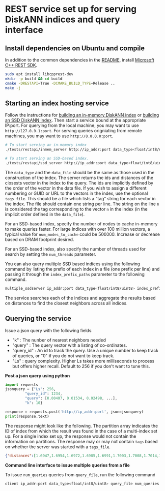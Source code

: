 **REST service set up for serving DiskANN indices and query interface**
=======================================================================

Install dependencies on Ubuntu and compile
------------------------------------------
In addition to the common dependencies in the [README](/README.md), install [Microsoft C++ REST SDK](https://github.com/Microsoft/cpprestsdk).

```bash
sudo apt install libcpprest-dev
mkdir -p build && cd build
cmake -DRESTAPI=True -DCMAKE_BUILD_TYPE=Release ..
make -j
```

Starting an index hosting service
---------------------------------
Follow the instructions for [building an in-memory DiskANN index](/workflows/in_memory_index.md) or [building an SSD DiskANN index](/workflows/SSD_index.md).  Then start a service bound at the appropriate IP:port. For querying from the local machine, you may want to use `http://127.0.0.1:port`. For serving queries origniating from remote machines, you may want to use `http://0.0.0.0:port`.

```bash
# To start serving an in-memory index
./tests/restapi/inmem_server http://ip_addr:port data_type<float/int8/uint8> data_file index_file [tags_file]

# To start serving an SSD-based index.
./tests/restapi/ssd_server http://ip_addr:port data_type<float/int8/uint8> index_file_prefix num_nodes_to_cache num_threads [tags_file]
```
The `data_type` and the `data_file` should be the same as those used in the construction of the index. The server returns the ids and distances of the closests vector in the index to the query. The ids are implicitly defined by the order of the vector in the data file. If you wish to assign a different numbering or GUID or URL to the vectors in the index, use the optional `tags_file`. This should be a file which lists a "tag" string for each vector in the index. The file should contain one string per line. The string on the line `n` is considered the tag corresponding to the vector `n` in the index (in the implicit order defined in the `data_file`).

For an SSD-based index, specify the number of nodes to cache in-memory to make queries faster. For large indices with over 100 million vectors, a typical value for `num_nodes_to_cache` could be 500000. Increase or decrease based on DRAM footprint desired.

For an SSD-based index, also specify the number of threads used for search by setting the `num_threads` parameter.

You can also query multiple SSD based indices using the following command by listing the prefix of each index in a file (one prefix per line) and passing it through the `index_prefix_paths` parameter to the following command. 
```bash
multiple_ssdserver ip_addr:port data_type<float/int8/uint8> index_prefix_paths num_nodes_to_cache num_threads [tags_file]
```
The service searches each of the indices and aggregate the results based on distances to find the closest neighbors across all indices.

Querying the service
--------------------
Issue a json query with the following fields
- "k" : The nunber of nearest neighbors needed
- "query" : The query vector with a listing of co-ordinates.
- "query_id" : An id to track the query. Use a unique number to keep track of queries, or "0" if you do not want to keep track.
- "Ls" : query complexity. Higher Ls takes more milliseconds to process but offers higher recall. Default to 256 if you don't want to tune this. 

**Post a json query using python**

```python
import requests
jsonquery = {"Ls": 256,
         "query_id": 1234,
         "query": [0.00407, 0.01534, 0.02498, ...],
         "k": 10}

response = requests.post('http://ip_addr:port', json=jsonquery)
print(response.text)
```

The response might look like the following. The partition array indicates the ID of index from which the result was found in the case of a multi-index set up. For a single index set up, the response would not contain the information on partitions. The response may or may not contain `tags` based on whether the server was started with a `tags_file`. 
```json
{"distances":[1.6947,1.6954,1.6972,1.6985,1.6991,1.7003,1.7008,1.7014,1.7021,1.7039],"indices":[8976853,8221762,30909336,13100282,30514543,11537860,7133262,34074869,50512601,17983301],"k":10,"partition":[20,7,20,20,6,6,11,6,6,20],"query_id":1234,"tags":["https://xyz1", "https://xyz2", "https://xyz3", "https://xyz4", "https://xyz5", "https://xyz6", "https://xyz7", "https://xyz8", "https://xyz9", "https://xyz10"],"time_taken_in_us":3245}
```

**Command line interface to issue multiple queries from a file**

To issue `num_queries` queries from `query_file`, run the following command
```bash
client ip_addr:port data_type<float/int8/uint8> query_file num_queries Ls"
```

